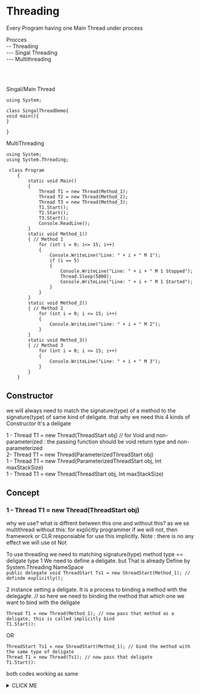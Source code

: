 # Threading
Every Program having one Main Thread under process

Procces <br/>
-- Threading <br/>
   --- Singal Threading<br/>
   --- Multithreading 

<br/>
<br/>


Singal/Main Thread <br/>
```
using System;

class SingalThreadDemo{
void main(){
}

}

```

MultiThreading <br/>
```
using System;
using System.Threading;

 class Program
    {
        static void Main()
        {
            Thread T1 = new Thread(Method_1);
            Thread T2 = new Thread(Method_2);
            Thread T3 = new Thread(Method_3);
            T1.Start();
            T2.Start();
            T3.Start();
            Console.ReadLine();
        }
        static void Method_1()
        { // Method 1
            for (int i = 0; i<= 15; i++)
            {
                Console.WriteLine("Line: " + i + " M 1");
                if (i == 5)
                {
                    Console.WriteLine("Line: " + i + " M 1 Stopped");
                    Thread.Sleep(5000);
                    Console.WriteLine("Line: " + i + " M 1 Started");
                }
            }
        }
        static void Method_2()
        { // Method 2
            for (int i = 0; i <= 15; i++)
            {
                Console.WriteLine("Line: " + i + " M 2");
            }
        }
        static void Method_3()
        { // Method 3
            for (int i = 0; i <= 15; i++)
            {
                Console.WriteLine("Line: " + i + " M 3");
            }
        }
    }
```

## Constructor 
we will always need to match the signature(type) of a method to the signature(type) of same kind of deligate. that why we need this 4 kinds of Constructor
It's a deligate <br/>

1 - Thread T1 = new Thread(ThreadStart obj)  // for Void and non-parameterized : the passing function should be void return type and non-parameterized <br/> 
2-  Thread T1 = new Thread(ParameterizedThreadStart obj)  <br/>
1 - Thread T1 = new Thread(ParameterizedThreadStart obj, Int maxStackSize) <br/>
1 - Thread T1 = new Thread(ThreadStart obj, Int maxStackSize)  <br/>

## Concept
### 1 - Thread T1 = new Thread(ThreadStart obj) <br/>

why we use? what is diffrent between this one and without this? as we se multithread without this:
for explicitly programmer if we will not, then framework or CLR responsiable for use this implicitly.
Note : there is no any effect we will use ot Not


To use threading we need to matching signature(type) method type == deligate type 
1 We need to define a deligate. but That is already Define by System.Threading NameSpace <br/>
``` public delegate void ThreadStart Ts1 = new ShreadStart(Method_1); // definde explicitly(); ```
 
2 instance setting a deligate. It is a process to binding a method with the delegagte. // 
so here we need to binding the method that which one we want to bind with the deligate
``` 
Thread T1 = new Thread(Method_1); // now pass that method as a deligate, this is called implicitly bind
T1.Start():
```
OR 
```
ThreadStart Ts1 = new ShreadStart(Method_1); // bind the method with the same type of deligate
Thread T1 = new Thread(Ts1); // now pass that deligate
T1.Start():
``` 
both codes working as same 

<details><summary>CLICK ME</summary>
```
using System;
using System.Threading;
 class Program
    {
        static void Main()
        {
            ThreadStart Ts1 = new ThreadStart(Method_1);
            Thread T1 = new Thread(Ts1);
            T1.Start();  
            Thread T2 = new Thread(Method_2);
            Thread T3 = new Thread(Method_3);
            T1.Start();
            T2.Start();
            T3.Start();
            Console.ReadLine();
        }
        static void Method_1()
        { // Method 1
            for (int i = 0; i<= 15; i++)
            {
                Console.WriteLine("Line: " + i + " M 1");
                if (i == 5)
                {
                    Console.WriteLine("Line: " + i + " M 1 Stopped");
                    Thread.Sleep(5000);
                    Console.WriteLine("Line: " + i + " M 1 Started");
                }
            }
        }
        static void Method_2()
        { // Method 2
            for (int i = 0; i <= 15; i++)
            {
                Console.WriteLine("Line: " + i + " M 2");
            }
        }
        static void Method_3()
        { // Method 3
            for (int i = 0; i <= 15; i++)
            {
                Console.WriteLine("Line: " + i + " M 3");
            }
        }
    }
```
